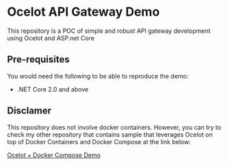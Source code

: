 # Ocelot API Gateway Demo
This repository is a POC of simple and robust API gateway development using Ocelot and ASP.net Core

## Pre-requisites

You would need the following to be able to reproduce the demo:  

- .NET Core 2.0 and above

## Disclamer

This repository does not involve docker containers. However, you can try to check my other repository that contains sample that leverages Ocelot on top of Docker Containers and Docker Compose at the link below:  

[Ocelot + Docker Compose Demo](https://github.com/allanchua101/ocelot-compose)
